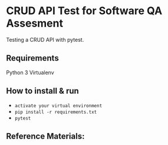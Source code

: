 # CRUD API Test for Software QA Assesment

Testing a CRUD API with pytest.


## Requirements
Python 3
Virtualenv


## How to install & run
 - `activate your virtual environment`
 - `pip install -r requirements.txt`
 - `pytest`


## Reference Materials:
   
